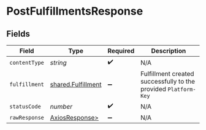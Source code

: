 # PostFulfillmentsResponse


## Fields

| Field                                                           | Type                                                            | Required                                                        | Description                                                     |
| --------------------------------------------------------------- | --------------------------------------------------------------- | --------------------------------------------------------------- | --------------------------------------------------------------- |
| `contentType`                                                   | *string*                                                        | :heavy_check_mark:                                              | N/A                                                             |
| `fulfillment`                                                   | [shared.Fulfillment](../../models/shared/fulfillment.md)        | :heavy_minus_sign:                                              | Fulfillment created successfully to the provided `Platform-Key` |
| `statusCode`                                                    | *number*                                                        | :heavy_check_mark:                                              | N/A                                                             |
| `rawResponse`                                                   | [AxiosResponse>](https://axios-http.com/docs/res_schema)        | :heavy_minus_sign:                                              | N/A                                                             |
